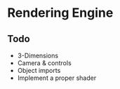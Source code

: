 # Rendering Engine

## Todo

- 3-Dimensions
- Camera & controls
- Object imports
- Implement a proper shader